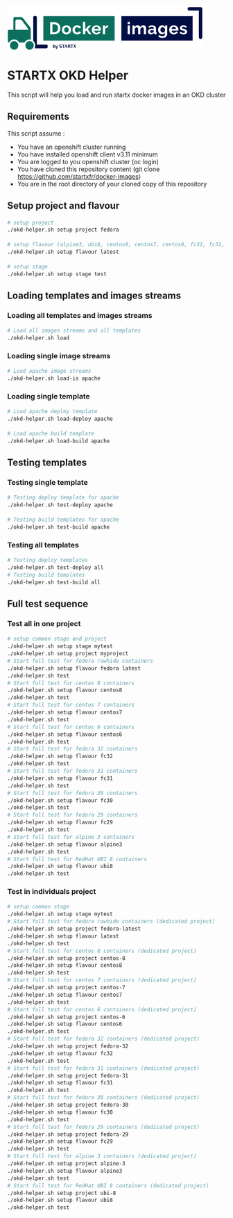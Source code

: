 [![startxfr/docker-images](https://raw.githubusercontent.com/startxfr/docker-images/master/travis/logo-small.svg?sanitize=true)](https://github.com/startxfr/docker-images)

# STARTX OKD Helper

This script will help you load and run startx docker images in an OKD cluster

## Requirements

This script assume :

- You have an openshift cluster running
- You have installed openshift client v3.11 minimum
- You are logged to you openshift cluster (oc login)
- You have cloned this repository content (git clone https://github.com/startxfr/docker-images)
- You are in the root directory of your cloned copy of this repository

## Setup project and flavour

```bash
# setup project
./okd-helper.sh setup project fedora

# setup flavour (alpine3, ubi8, centos8, centos7, centos6, fc32, fc31, fc30, fc29 or fc28)
./okd-helper.sh setup flavour latest

# setup stage
./okd-helper.sh setup stage test
```

## Loading templates and images streams

### Loading all templates and images streams

```bash
# Load all images streams and all templates
./okd-helper.sh load
```

### Loading single image streams

```bash
# Load apache image streams
./okd-helper.sh load-is apache
```

### Loading single template

```bash
# Load apache deploy template
./okd-helper.sh load-deploy apache

# Load apache build template
./okd-helper.sh load-build apache
```

## Testing templates

### Testing single template

```bash
# Testing deploy template for apache
./okd-helper.sh test-deploy apache

# Testing build templates for apache
./okd-helper.sh test-build apache
```

### Testing all templates

```bash
# Testing deploy templates
./okd-helper.sh test-deploy all
# Testing build templates
./okd-helper.sh test-build all
```

## Full test sequence

### Test all in one project

```bash
# setup common stage and project
./okd-helper.sh setup stage mytest
./okd-helper.sh setup project myproject
# Start full test for fedora rawhide containers
./okd-helper.sh setup flavour fedora latest
./okd-helper.sh test
# Start full test for centos 8 containers
./okd-helper.sh setup flavour centos8
./okd-helper.sh test
# Start full test for centos 7 containers
./okd-helper.sh setup flavour centos7
./okd-helper.sh test
# Start full test for centos 6 containers
./okd-helper.sh setup flavour centos6
./okd-helper.sh test
# Start full test for fedora 32 containers
./okd-helper.sh setup flavour fc32
./okd-helper.sh test
# Start full test for fedora 31 containers
./okd-helper.sh setup flavour fc31
./okd-helper.sh test
# Start full test for fedora 30 containers
./okd-helper.sh setup flavour fc30
./okd-helper.sh test
# Start full test for fedora 29 containers
./okd-helper.sh setup flavour fc29
./okd-helper.sh test
# Start full test for alpine 3 containers
./okd-helper.sh setup flavour alpine3
./okd-helper.sh test
# Start full test for RedHat UBI 8 containers
./okd-helper.sh setup flavour ubi8
./okd-helper.sh test
```

### Test in individuals project

```bash
# setup common stage
./okd-helper.sh setup stage mytest
# Start full test for fedora rawhide containers (dedicated project)
./okd-helper.sh setup project fedora-latest
./okd-helper.sh setup flavour latest
./okd-helper.sh test
# Start full test for centos 8 containers (dedicated project)
./okd-helper.sh setup project centos-8
./okd-helper.sh setup flavour centos8
./okd-helper.sh test
# Start full test for centos 7 containers (dedicated project)
./okd-helper.sh setup project centos-7
./okd-helper.sh setup flavour centos7
./okd-helper.sh test
# Start full test for centos 6 containers (dedicated project)
./okd-helper.sh setup project centos-6
./okd-helper.sh setup flavour centos6
./okd-helper.sh test
# Start full test for fedora 32 containers (dedicated project)
./okd-helper.sh setup project fedora-32
./okd-helper.sh setup flavour fc32
./okd-helper.sh test
# Start full test for fedora 31 containers (dedicated project)
./okd-helper.sh setup project fedora-31
./okd-helper.sh setup flavour fc31
./okd-helper.sh test
# Start full test for fedora 30 containers (dedicated project)
./okd-helper.sh setup project fedora-30
./okd-helper.sh setup flavour fc30
./okd-helper.sh test
# Start full test for fedora 29 containers (dedicated project)
./okd-helper.sh setup project fedora-29
./okd-helper.sh setup flavour fc29
./okd-helper.sh test
# Start full test for alpine 3 containers (dedicated project)
./okd-helper.sh setup project alpine-3
./okd-helper.sh setup flavour alpine3
./okd-helper.sh test
# Start full test for RedHat UBI 8 containers (dedicated project)
./okd-helper.sh setup project ubi-8
./okd-helper.sh setup flavour ubi8
./okd-helper.sh test
```

